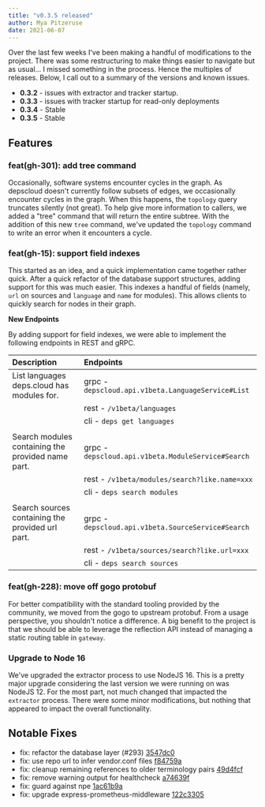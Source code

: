 ```yaml
---
title: "v0.3.5 released"
author: Mya Pitzeruse
date: 2021-06-07
---
```


Over the last few weeks I've been making a handful of modifications to the project.
There was some restructuring to make things easier to navigate but as usual... I missed something in the process.
Hence the multiples of releases.
Below, I call out to a summary of the versions and known issues.

- **0.3.2** - issues with extractor and tracker startup.
- **0.3.3** - issues with tracker startup for read-only deployments
- **0.3.4** - Stable
- **0.3.5** - Stable

## Features

### feat(gh-301): add tree command

Occasionally, software systems encounter cycles in the graph.
As depscloud doesn't currently follow subsets of edges, we occasionally encounter cycles in the graph.
When this happens, the `topology` query truncates silently (not great).
To help give more information to callers, we added a "tree" command that will return the entire subtree.
With the addition of this new `tree` command, we've updated the `topology` command to write an error when it encounters a cycle.

### feat(gh-15): support field indexes

This started as an idea, and a quick implementation came together rather quick.
After a quick refactor of the database support structures, adding support for this was much easier.
This indexes a handful of fields (namely, `url` on sources and `language` and `name` for modules). 
This allows clients to quickly search for nodes in their graph.

**New Endpoints**

By adding support for field indexes, we were able to implement the following endpoints in REST and gRPC.

| Description                                       | Endpoints                                          |
|:--------------------------------------------------|:---------------------------------------------------|
| List languages deps.cloud has modules for.        | grpc - `depscloud.api.v1beta.LanguageService#List` |
|                                                   | rest -  `/v1beta/languages`                        |
|                                                   | cli  - `deps get languages`                        |
|  |  |
| Search modules containing the provided name part. | grpc - `depscloud.api.v1beta.ModuleService#Search` |
|                                                   | rest - `/v1beta/modules/search?like.name=xxx`      |
|                                                   | cli  - `deps search modules`                       |
|  |  |
| Search sources containing the provided url part.  | grpc - `depscloud.api.v1beta.SourceService#Search` |
|                                                   | rest - `/v1beta/sources/search?like.url=xxx`       |
|                                                   | cli  - `deps search sources`                       |

### feat(gh-228): move off gogo protobuf

For better compatibility with the standard tooling provided by the community, we moved from the gogo to upstream protobuf.
From a usage perspective, you shouldn't notice a difference.
A big benefit to the project is that we should be able to leverage the reflection API instead of managing a static routing table in `gateway`.

### Upgrade to Node 16

We've upgraded the extractor process to use NodeJS 16.
This is a pretty major upgrade considering the last version we were running on was NodeJS 12.
For the most part, not much changed that impacted the `extractor` process.
There were some minor modifications, but nothing that appeared to impact the overall functionality. 

## Notable Fixes

- fix: refactor the database layer (#293) [3547dc0](https://github.com/depscloud/depscloud/commit/3547dc06008485d52153441e47b8a1b1c92ea7b6)
- fix: use repo url to infer vendor.conf files [f84759a](https://github.com/depscloud/depscloud/commit/f84759a55f97792262041b84aedeeb66886cd255)
- fix: cleanup remaining references to older terminology pairs [49d4fcf](https://github.com/depscloud/depscloud/commit/49d4fcfebcd7e3bc6410aee8361a8fffc033f24f)
- fix: remove warning output for healthcheck [a74639f](https://github.com/depscloud/depscloud/commit/a74639f3c9c5edb97bac562b3534b33ab15c9a5e)
- fix: guard against npe [1ac61b9a](https://github.com/depscloud/depscloud/commit/1ac61b9a16913016d20ad98d23d4c4b36ef5e6da)
- fix: upgrade express-prometheus-middleware [122c3305](https://github.com/depscloud/depscloud/commit/122c3305af67e3d941af946b1cf232b62154bacf)
